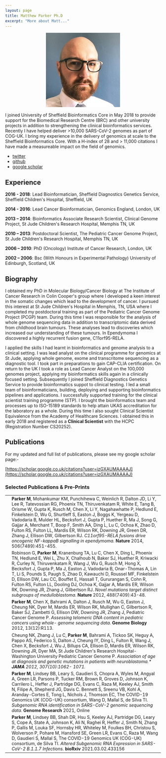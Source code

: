 ```yaml
---
layout: page
title: Matthew Parker Ph.D
excerpt: "More about Matt..."
---
```


<div style="text-align:center"><img src="/images/matt.jpg"></div>

I joined University of Sheffield Bioinformatics Core in May 2018 to provide support for the Biomedical Research Centre (BRC) 
and other university projects in addition to strengthening the clinical bioinformatics services. Recently I have helped deliver 
\>10,000 SARS-CoV-2 genomes as part of COG-UK. I bring my experience in the delivery of genomics at scale to the Sheffield
Bioinformatics Core. With a H-index of 28 and > 11,000 citations I have made a measureable impact on the field of genomics.

- [twitter](https://twitter.com/bioinfomatt)
- [github](https://github.com/mattdmem)
- [google scholar](https://scholar.google.co.uk/citations?user=izGXAUMAAAAJ)

## Experience

__2016 - 2018__: Lead Bioinformatician, Sheffield Diagnostics Genetics Service, Sheffield Children's Hospital, Sheffield, UK

__2014 - 2016__: Lead Cancer Bioinformatician, Genomics England, London, UK

__2013 – 2014__: Bioinformatics Associate Research Scientist, Clinical Genome Project, St Jude Children's Research Hospital, Memphis TN, UK

__2010 – 2013__: Postdoctoral Scientist, The Pediatric Cancer Genome Project, St Jude Children's Research Hospital, Memphis TN, UK

__2006 – 2010__: PhD (Oncology) Institute of Cancer Research, London, UK

__2002 – 2006__: Bsc (With Honours in Experimental Pathology) University of Edinburgh, Scotland, UK

 
## Biography

I obtained my PhD in Molecular Biology/Cancer Biology at The Institute of Cancer Research in Colin Cooper's group where I developed a keen interest in the somatic changes which lead to the development of cancer. I pursued this interest at St Jude Children's Hospital in Memphis, TN, USA where I completed my postdoctoral training as part of the Pediatric Cancer Genome Project (PCGP) team. During this time I was responsible for the analysis of whole genome sequencing data in addition to transcriptomic data derived from childhood brain tumours. These analyses lead to discoveries which increased our understanding of these tumours. In Ependymoma I discovered a highly recurrent fusion gene, C11orf95-RELA.

I applied the skills I had learnt in bioinformatics and genome analysis to a clinical setting. I was lead analyst on the clinical programme for genomics at St Jude, applying whole genome, exome and transcritome sequencing as a diagnostic tool. I took part in preparations to gain CAP-CLIA certification. On return to the UK I took a role as Lead Cancer Analyst on the 100,000 genomes project, applying my bioinformatics skills again in a clinically focused setting. Subsequently I joined Sheffield Diagnostics Genetics Service to provide bioinformatics suppot to clinical testing. I led a small team of bioinformaticians, building, deploying and supporting bioinformatics pipelines and applications. I successfully supported training for the clinical scientist training programme (STP). I brought the bioinformatics team and processes up to ISO-15189 standards to help attain UKAS accreditation for the laboratory as a whole. During this time I also sought Clinical Scientist Equivalence from the Academy of Healthcare Sciences. I obtained this in early 2018 and registered as a __Clinical Scientist__ with the HCPC (Registration Number CS20252).

## Publications

For my updated and full list of publications, please see my google scholar page:-

[https://scholar.google.co.uk/citations?user=izGXAUMAAAAJ](https://scholar.google.co.uk/citations?user=izGXAUMAAAAJ)

### Selected Publications & Pre-Prints

<table cellspacing="5" cellpadding="5">
<tr>
<td><div class='altmetric-embed' data-badge-type='donut' data-doi="10.1038/nature13109"></div></td>
<td>
<strong>Parker M</strong>, Mohankumar KM, Punchihewa C, Weinlich R, Dalton JD, Li Y, Lee
R, Tatevossian RG, Phoenix TN, Thiruvenkatam R, White E, Tang B, Orisme
W, Gupta K, Rusch M, Chen X, Li Y, Nagahawhatte P, Hedlund E, Finkelstein
D, Wu G, Shurtleff S, Easton J, Boggs K, Yergeau D, Vadodaria B, Mulder
HL, Becksfort J, Gupta P, Huether R, Ma J, Song G, Gajjar A, Merchant T,
Boop F, Smith AA, Ding L, Lu C, Ochoa K, Zhao D, Fulton RS, Fulton LL,
Mardis ER, Wilson RK, Downing JR, Green DR, Zhang J, Ellison DW,
Gilbertson RJ. <i>C11orf95-RELA fusions drive oncogenic NF-kappaB
signalling in ependymoma.</i> <strong>Nature</strong> 2014, 506(7489):451-455.
</td>
</tr>

<tr>
<td><div class='altmetric-embed' data-badge-type='donut' data-doi="10.1038/nature11213"></div></td>
<td>
Robinson G, <strong>Parker M</strong>, Kranenburg TA, Lu C, Chen X, Ding L, Phoenix TN,
Hedlund E, Wei L, Zhu X, Chalhoub N, Baker SJ, Huether R, Kriwacki R,
Curley N, Thiruvenkatam R, Wang J, Wu G, Rusch M, Hong X, Becksfort J,
Gupta P, Ma J, Easton J, Vadodaria B, Onar-Thomas A, Lin T, Li S, Pounds
S, Paugh S, Zhao D, Kawauchi D, Roussel MF, Finkelstein D, Ellison DW,
Lau CC, Bouffet E, Hassall T, Gururangan S, Cohn R, Fulton RS, Fulton LL,
Dooling DJ, Ochoa K, Gajjar A, Mardis ER, Wilson RK, Downing JR, Zhang J,
Gilbertson RJ. <i>Novel mutations target distinct subgroups of
medulloblastoma.</i> <strong>Nature</strong> 2012, 488(7409):43-48.
</td>
</tr>

<tr>
<td><div class='altmetric-embed' data-badge-type='donut' data-doi="10.1186/gb-2012-13-12-r113"></div></td>
<td>
<strong>Parker M</strong>, Chen X, Bahrami A, Dalton J, Rusch M, Wu G, Easton J, Cheung
NK, Dyer M, Mardis ER, Wilson RK, Mullighan C, Gilbertson R, Baker SJ,
Zambetti G, Ellison DW, Downing JR, Zhang J, Pediatric Cancer Genome P.
<i>Assessing telomeric DNA content in pediatric cancers using whole-
genome sequencing data.</i> <strong>Genome Biology</strong> 2012, 13(12):R113.
</td>
</tr>

<tr>
<td><div class='altmetric-embed' data-badge-type='donut' data-doi="10.1001/jama.2012.228"></div></td>
<td>
Cheung NK, Zhang J, Lu C, <strong>Parker M</strong>, Bahrami A, Tickoo SK, Heguy A,
Pappo AS, Federico S, Dalton J, Cheung IY, Ding L, Fulton R, Wang J, Chen
X, Becksfort J, Wu J, Billups CA, Ellison D, Mardis ER, Wilson RK, Downing
JR, Dyer MA, St Jude Children's Research Hospital-Washington University
Pediatric Cancer Genome P. <i>Association of age at diagnosis and genetic
mutations in patients with neuroblastoma.* <strong>JAMA</strong> 2012, 307(10):1062-
1071.
</td>
</tr>

<tr>
<td><div class='altmetric-embed' data-badge-type='donut' data-doi="10.1101/gr.268110.120"></div></td>
<td>
<strong>Parker M</strong>, Lindsey BB, Leary S, Gaudieri S, Chopra A, Wyles M, Angyal A,
Green LR, Parsons P, Tucker RM, Brown R, Groves D, Johnson K, Carrilero L, Heffer J,
Partridge DG, Evans C, Raza M, Keeley AJ, Smith N, Filipe A, Shepherd JG, Davis C.
Bennett S, Sreenu VB, Kohl A, Aranday-Cortes E, Tong L, Nichols J, Thomson EC,
The COVID-19 Genomics UK (COG-UK) consortium, Wang D, Mallal S, de Silva TI. 
<i>Subgenomic RNA identification in SARS-CoV-2 genomic sequencing data.</i> <strong>Genome Research</strong> 2021, Online
</td>
</tr>

<tr>
<td><div class='altmetric-embed' data-badge-type='donut' data-doi="10.1101/2021.03.02.433156"></div></td>
<td>
<strong>Parker M</strong>, Lindsey BB, Shah DR, Hsu S, Keeley AJ, Partridge DG, 
Leary S, Cope A, State A, Johnson K, Ali N, Raghei R, Heffer J, Smith N, 
Zhang P, Gallis M, Louka SF, Hornsby HR, Whiteley M, Foulkes BH, Christou S,
Wolverson P, Pohare M, Hansford SE, Green LR, Evans C, Raza M, Wang D, 
Gaudieri S, Mallal S, The COVID-19 Genomics UK (COG-UK) consortium, de Silva TI.
<i>Altered Subgenomic RNA Expression in SARS-CoV-2 B.1.1.7 Infections.</i> <strong>bioRxiv</strong> 2021.03.02.433156 
</td>
</tr>

</table>



<script type='text/javascript' src='https://d1bxh8uas1mnw7.cloudfront.net/assets/embed.js'></script>
